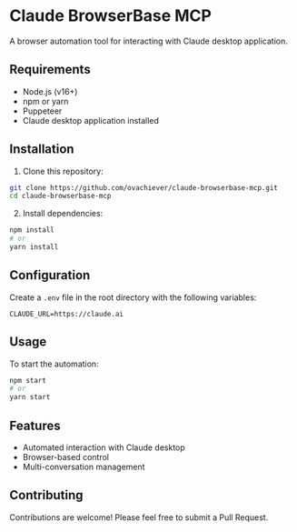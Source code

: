 # Claude BrowserBase MCP

A browser automation tool for interacting with Claude desktop application.

## Requirements

- Node.js (v16+)
- npm or yarn
- Puppeteer
- Claude desktop application installed

## Installation

1. Clone this repository:
```bash
git clone https://github.com/ovachiever/claude-browserbase-mcp.git
cd claude-browserbase-mcp
```

2. Install dependencies:
```bash
npm install
# or
yarn install
```

## Configuration

Create a `.env` file in the root directory with the following variables:

```
CLAUDE_URL=https://claude.ai
```

## Usage

To start the automation:

```bash
npm start
# or
yarn start
```

## Features

- Automated interaction with Claude desktop
- Browser-based control
- Multi-conversation management

## Contributing

Contributions are welcome! Please feel free to submit a Pull Request.
